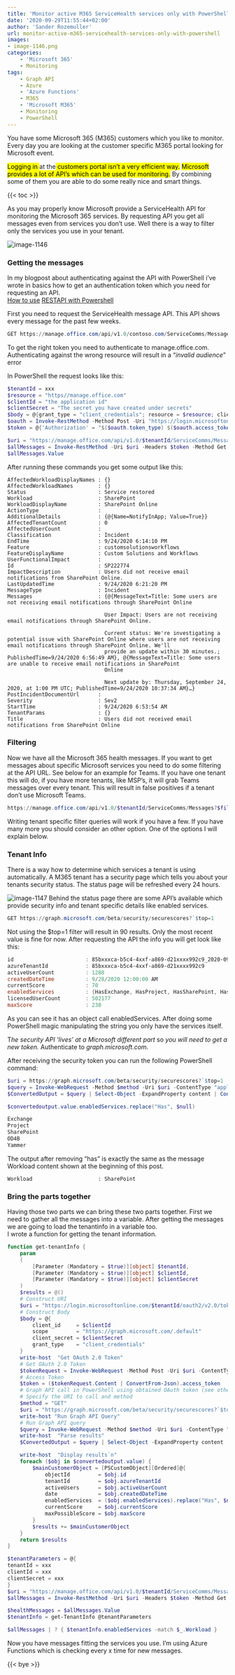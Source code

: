 ```yaml
---
title: 'Monitor active M365 ServiceHealth services only with PowerShell'
date: '2020-09-29T11:55:44+02:00'
author: 'Sander Rozemuller'
url: monitor-active-m365-servicehealth-services-only-with-powershell
images:
- image-1146.png
categories:
    - 'Microsoft 365'
    - Monitoring
tags:
    - Graph API
    - Azure
    - 'Azure Functions'
    - M365
    - 'Microsoft M365'
    - Monitoring
    - PowerShell
---
```


You have some Microsoft 365 (M365) customers which you like to monitor. Every day you are looking at the customer specific M365 portal looking for Microsoft event.

<mark>Logging in </mark>at the<mark> customers portal isn’t a very efficient way.</mark> <mark>Microsoft provides a lot of API’s which can be used for monitoring.</mark> By combining some of them you are able to do some really nice and smart things.


{{< toc >}}

As you may properly know Microsoft provide a ServiceHealth API for monitoring the Microsoft 365 services. By requesting API you get all messages even from services you don’t use. Well there is a way to filter only the services you use in your tenant.

![image-1146](image-1146.png)
### Getting the messages

In my blogpost about authenticating against the API with PowerShell i’ve wrote in basics how to get an authentication token which you need for requesting an API.   
[How to use](https://www.rozemuller.com/how-to-use-rest-api-with-powershell/) [REST](https://www.rozemuller.com/how-to-use-rest-api-with-powershell/)[API with Powershell](https://www.rozemuller.com/how-to-use-rest-api-with-powershell/)  
  
First you need to request the ServiceHealth message API. This API shows every message for the past few weeks.

```powershell
GET https://manage.office.com/api/v1.0/contoso.com/ServiceComms/Messages
```

To get the right token you need to authenticate to manage.office.com. Authenticating against the wrong resource will result in a “*invalid audience*” error

In PowerShell the request looks like this:

```powershell
$tenantId = xxx
$resource = "https//manage.office.com"
$clientId = "the application id"
$clientSecret = "The secret you have created under secrets"
$body = @{grant_type = "client_credentials"; resource = $resource; client_id = $ClientId; client_secret = $ClientSecret }
$oauth = Invoke-RestMethod -Method Post -Uri "https://login.microsoftonline.com/$($tenantID)/oauth2/token?api-version=1.0" -Body $body
$token = @{'Authorization' = "$($oauth.token_type) $($oauth.access_token)" }

$uri = "https://manage.office.com/api/v1.0/$tenantId/ServiceComms/Messages"
$allMessages = Invoke-RestMethod -Uri $uri -Headers $token -Method Get
$allMessages.Value 
```

After running these commands you get some output like this:

```basic
AffectedWorkloadDisplayNames : {}
AffectedWorkloadNames        : {}
Status                       : Service restored
Workload                     : SharePoint
WorkloadDisplayName          : SharePoint Online
ActionType                   :
AdditionalDetails            : {@{Name=NotifyInApp; Value=True}}
AffectedTenantCount          : 0
AffectedUserCount            :
Classification               : Incident
EndTime                      : 9/24/2020 6:14:10 PM
Feature                      : customsolutionsworkflows
FeatureDisplayName           : Custom Solutions and Workflows
UserFunctionalImpact         : 
Id                           : SP222774
ImpactDescription            : Users did not receive email notifications from SharePoint Online.
LastUpdatedTime              : 9/24/2020 6:21:20 PM
MessageType                  : Incident
Messages                     : {@{MessageText=Title: Some users are not receiving email notifications through SharePoint Online

                               User Impact: Users are not receiving email notifications through SharePoint Online.

                               Current status: We're investigating a potential issue with SharePoint Online where users are not receiving email notifications through SharePoint Online. We'll 
                               provide an update within 30 minutes.; PublishedTime=9/24/2020 6:56:49 AM}, @{MessageText=Title: Some users are unable to receive email notifications in SharePoint      
                               Online

                               Next update by: Thursday, September 24, 2020, at 1:00 PM UTC; PublishedTime=9/24/2020 10:37:34 AM}…}
PostIncidentDocumentUrl      :
Severity                     : Sev2
StartTime                    : 9/24/2020 6:53:54 AM
TenantParams                 : {}
Title                        : Users did not received email notifications from SharePoint Online
```

### Filtering

Now we have all the Microsoft 365 health messages. If you want to get messages about specific Microsoft services you need to do some filtering at the API URL. See below for an example for Teams. If you have one tenant this will do, if you have more tenants, like MSP’s, it will grab Teams messages over every tenant. This will result in false positives if a tenant don’t use Microsoft Teams.

```powershell
https://manage.office.com/api/v1.0/$tenantId/ServiceComms/Messages?$filter=Workload eq 'Teams'
```

Writing tenant specific filter queries will work if you have a few. If you have many more you should consider an other option. One of the options I will explain below.

### Tenant Info

There is a way how to determine which services a tenant is using automatically. A M365 tenant has a security page which tells you about your tenants security status. The status page will be refreshed every 24 hours.

![image-1147](image-1147.png)
Behind the status page there are some API’s available which provide security info and tenant specific details like enabled services.

```powershell
GET https://graph.microsoft.com/beta/security/securescores?`$top=1
```

Not using the $top=1 filter will result in 90 results. Only the most recent value is fine for now. After requesting the API the info you will get look like this:

```powershell
id                       : 85bxxxca-b5c4-4xxf-a869-d21xxxx992c9_2020-09-28
azureTenantId            : 85bxxxca-b5c4-4xxf-a869-d21xxxx992c9
activeUserCount          : 1288
createdDateTime          : 9/28/2020 12:00:00 AM
currentScore             : 70
enabledServices          : {HasExchange, HasProject, HasSharePoint, HasOD4B…}
licensedUserCount        : 502177
maxScore                 : 238
```

As you can see it has an object call enabledServices. After doing some PowerShell magic manipulating the string you only have the services itself.

T*he security API ‘lives’ at a Microsoft different part* so *you will need to get a new token.* Authenticate to *graph.microsoft.com*.  
  
After receiving the security token you can run the following PowerShell command:

```powershell
$uri = https://graph.microsoft.com/beta/security/securescores?`$top=1
$query = Invoke-WebRequest -Method $method -Uri $uri -ContentType "application/json" -Headers @{Authorization = "Bearer $token" } -ErrorAction Stop 
$ConvertedOutput = $query | Select-Object -ExpandProperty content | ConvertFrom-Json

$convertedoutput.value.enabledServices.replace("Has", $null)

Exchange
Project
SharePoint
OD4B
Yammer
```

The output after removing “has” is exactly the same as the message Workload content shown at the beginning of this post.

```basic
Workload                     : SharePoint
```

### Bring the parts together

Having those two parts we can bring these two parts together. First we need to gather all the messages into a variable. After getting the messages we are going to load the tenantinfo in a variable too.   
I wrote a function for getting the tenant information.

```powershell
function get-tenantInfo {
    param
    (
        [Parameter (Mandatory = $true)][object] $tenantId,
        [Parameter (Mandatory = $true)][object] $clientId,
        [Parameter (Mandatory = $true)][object] $clientSecret
    )
    $results = @()
    # Construct URI
    $uri = "https://login.microsoftonline.com/$tenantId/oauth2/v2.0/token"
    # Construct Body
    $body = @{
        client_id     = $clientId
        scope         = "https://graph.microsoft.com/.default"
        client_secret = $clientSecret
        grant_type    = "client_credentials"
    }
    write-host  "Get OAuth 2.0 Token"
    # Get OAuth 2.0 Token
    $tokenRequest = Invoke-WebRequest -Method Post -Uri $uri -ContentType "application/x-www-form-urlencoded" -Body $body -UseBasicParsing
    # Access Token
    $token = ($tokenRequest.Content | ConvertFrom-Json).access_token
    # Graph API call in PowerShell using obtained OAuth token (see other gists for more details)
    # Specify the URI to call and method
    $method = "GET"
    $uri = "https://graph.microsoft.com/beta/security/securescores?`$top=1"
    write-host "Run Graph API Query"
    # Run Graph API query 
    $query = Invoke-WebRequest -Method $method -Uri $uri -ContentType "application/json" -Headers @{Authorization = "Bearer $token" } -ErrorAction Stop 
    write-host  "Parse results"
    $ConvertedOutput = $query | Select-Object -ExpandProperty content | ConvertFrom-Json

    write-host  "Display results`n"
    foreach ($obj in $convertedoutput.value) {
        $mainCustomerObject = [PSCustomObject][Ordered]@{
            objectId         = $obj.id
            tenantId         = $obj.azureTenantId
            activeUsers      = $obj.activeUserCount
            date             = $obj.createdDateTime
            enabledServices  = ($obj.enabledServices).replace("Has", $null)
            currentScore     = $obj.currentScore
            maxPossibleScore = $obj.maxScore
        }
        $results += $mainCustomerObject
    }
    return $results
}

$tenantParameters = @{
tenantId = xxx
clientId = xxx
clientSecret = xxx
}
$uri = "https://manage.office.com/api/v1.0/$tenantId/ServiceComms/Messages"
$allMessages = Invoke-RestMethod -Uri $uri -Headers $token -Method Get

$healthMessages = $allMessages.Value 
$tenantInfo = get-TenantInfo @tenantParameters

$allMessages | ? { $tenantInfo.enabledServices -match $_.Workload }
```

Now you have messages fitting the services you use. I’m using Azure Functions which is checking every x time for new messages.

{{< bye >}}